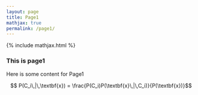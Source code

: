 ```yaml
---
layout: page
title: Page1
mathjax: true
permalink: /page1/
---
```


{% include mathjax.html %}

### This is page1

Here is some content for Page1

$$ P(C_i\,|\,\textbf{x}) = \frac{P(C_i)P(\textbf{x}\,|\,C_i)}{P(\textbf{x})}$$

